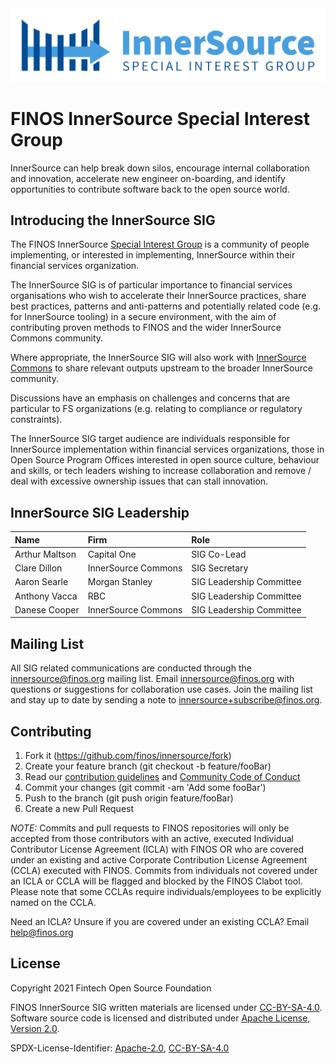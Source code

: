 <img src="https://github.com/finos/branding/blob/master/sig-logos/innersource-sig/Horizontal/2020_InnerSourceSIG_Horizontal.png" width="600">

# FINOS InnerSource Special Interest Group

InnerSource can help break down silos, encourage internal collaboration and innovation, accelerate new engineer on-boarding, and identify opportunities to contribute software back to the open source world.

## Introducing the InnerSource SIG

The FINOS InnerSource [Special Interest Group](https://github.com/finos/community/tree/master/governance#special-interest-groups) is a community of people implementing, or interested in implementing, InnerSource within their financial services organization. 

The InnerSource SIG is of particular importance to financial services organisations who wish to accelerate their InnerSource practices, share best practices, patterns and anti-patterns and potentially related code (e.g. for InnerSource tooling) in a secure environment, with the aim of contributing proven methods to FINOS and the wider InnerSource Commons community. 

Where appropriate, the InnerSource SIG will also work with [InnerSource Commons](http://www.innersourcecommons.org) to share relevant outputs upstream to the broader InnerSource community.

Discussions have an emphasis on challenges and concerns that are particular to FS organizations (e.g. relating to compliance or regulatory constraints).

The InnerSource SIG target audience are individuals responsible for InnerSource implementation within financial services organizations, those in Open Source Program Offices interested in open source culture, behaviour and skills, or tech leaders wishing to increase collaboration and remove / deal with excessive ownership issues that can stall innovation.  

## InnerSource SIG Leadership

Name | Firm | Role
:--- | :--- | :---
Arthur Maltson | Capital One | SIG Co-Lead
Clare Dillon | InnerSource Commons | SIG Secretary
Aaron Searle | Morgan Stanley | SIG Leadership  Committee
Anthony Vacca | RBC | SIG Leadership  Committee
Danese Cooper | InnerSource Commons | SIG Leadership Committee

## Mailing List
All SIG related communications are conducted through the innersource@finos.org mailing list. Email innersource@finos.org with questions or suggestions for collaboration use cases. Join the mailing list and stay up to date by sending a note to innersource+subscribe@finos.org.

## Contributing
1. Fork it (https://github.com/finos/innersource/fork)
2. Create your feature branch (git checkout -b feature/fooBar)
3. Read our [contribution guidelines](https://github.com/finos/InnerSource/blob/master/CONTRIBUTING.md) and [Community Code of Conduct](https://www.finos.org/code-of-conduct)
4. Commit your changes (git commit -am 'Add some fooBar')
5. Push to the branch (git push origin feature/fooBar)
6. Create a new Pull Request

_NOTE:_ Commits and pull requests to FINOS repositories will only be accepted from those contributors with an active, executed Individual Contributor License Agreement (ICLA) with FINOS OR who are covered under an existing and active Corporate Contribution License Agreement (CCLA) executed with FINOS. Commits from individuals not covered under an ICLA or CCLA will be flagged and blocked by the FINOS Clabot tool. Please note that some CCLAs require individuals/employees to be explicitly named on the CCLA.

Need an ICLA? Unsure if you are covered under an existing CCLA? Email help@finos.org

## License

Copyright 2021 Fintech Open Source Foundation

FINOS InnerSource SIG written materials are licensed under [CC-BY-SA-4.0](https://creativecommons.org/licenses/by-sa/4.0/). Software source code is licensed and distributed under [Apache License, Version 2.0](http://www.apache.org/licenses/LICENSE-2.0).

SPDX-License-Identifier: [Apache-2.0](https://spdx.org/licenses/Apache-2.0), [CC-BY-SA-4.0](https://creativecommons.org/licenses/by-sa/4.0/)